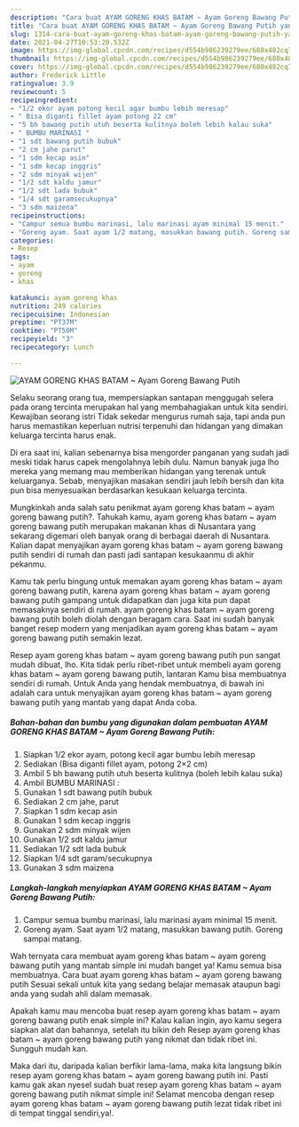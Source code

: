 ```yaml
---
description: "Cara buat AYAM GORENG KHAS BATAM ~ Ayam Goreng Bawang Putih yang lezat dan Mudah Dibuat"
title: "Cara buat AYAM GORENG KHAS BATAM ~ Ayam Goreng Bawang Putih yang lezat dan Mudah Dibuat"
slug: 1314-cara-buat-ayam-goreng-khas-batam-ayam-goreng-bawang-putih-yang-lezat-dan-mudah-dibuat
date: 2021-04-27T10:53:20.532Z
image: https://img-global.cpcdn.com/recipes/d554b986239279ee/680x482cq70/ayam-goreng-khas-batam-ayam-goreng-bawang-putih-foto-resep-utama.jpg
thumbnail: https://img-global.cpcdn.com/recipes/d554b986239279ee/680x482cq70/ayam-goreng-khas-batam-ayam-goreng-bawang-putih-foto-resep-utama.jpg
cover: https://img-global.cpcdn.com/recipes/d554b986239279ee/680x482cq70/ayam-goreng-khas-batam-ayam-goreng-bawang-putih-foto-resep-utama.jpg
author: Frederick Little
ratingvalue: 3.9
reviewcount: 5
recipeingredient:
- "1/2 ekor ayam potong kecil agar bumbu lebih meresap"
- " Bisa diganti fillet ayam potong 22 cm"
- "5 bh bawang putih utuh beserta kulitnya boleh lebih kalau suka"
- " BUMBU MARINASI "
- "1 sdt bawang putih bubuk"
- "2 cm jahe parut"
- "1 sdm kecap asin"
- "1 sdm kecap inggris"
- "2 sdm minyak wijen"
- "1/2 sdt kaldu jamur"
- "1/2 sdt lada bubuk"
- "1/4 sdt garamsecukupnya"
- "3 sdm maizena"
recipeinstructions:
- "Campur semua bumbu marinasi, lalu marinasi ayam minimal 15 menit."
- "Goreng ayam. Saat ayam 1/2 matang, masukkan bawang putih. Goreng sampai matang."
categories:
- Resep
tags:
- ayam
- goreng
- khas

katakunci: ayam goreng khas 
nutrition: 249 calories
recipecuisine: Indonesian
preptime: "PT37M"
cooktime: "PT50M"
recipeyield: "3"
recipecategory: Lunch

---
```



![AYAM GORENG KHAS BATAM ~ Ayam Goreng Bawang Putih](https://img-global.cpcdn.com/recipes/d554b986239279ee/680x482cq70/ayam-goreng-khas-batam-ayam-goreng-bawang-putih-foto-resep-utama.jpg)

Selaku seorang orang tua, mempersiapkan santapan menggugah selera pada orang tercinta merupakan hal yang membahagiakan untuk kita sendiri. Kewajiban seorang istri Tidak sekedar mengurus rumah saja, tapi anda pun harus memastikan keperluan nutrisi terpenuhi dan hidangan yang dimakan keluarga tercinta harus enak.

Di era  saat ini, kalian sebenarnya bisa mengorder panganan yang sudah jadi meski tidak harus capek mengolahnya lebih dulu. Namun banyak juga lho mereka yang memang mau memberikan hidangan yang terenak untuk keluarganya. Sebab, menyajikan masakan sendiri jauh lebih bersih dan kita pun bisa menyesuaikan berdasarkan kesukaan keluarga tercinta. 



Mungkinkah anda salah satu penikmat ayam goreng khas batam ~ ayam goreng bawang putih?. Tahukah kamu, ayam goreng khas batam ~ ayam goreng bawang putih merupakan makanan khas di Nusantara yang sekarang digemari oleh banyak orang di berbagai daerah di Nusantara. Kalian dapat menyajikan ayam goreng khas batam ~ ayam goreng bawang putih sendiri di rumah dan pasti jadi santapan kesukaanmu di akhir pekanmu.

Kamu tak perlu bingung untuk memakan ayam goreng khas batam ~ ayam goreng bawang putih, karena ayam goreng khas batam ~ ayam goreng bawang putih gampang untuk didapatkan dan juga kita pun dapat memasaknya sendiri di rumah. ayam goreng khas batam ~ ayam goreng bawang putih boleh diolah dengan beragam cara. Saat ini sudah banyak banget resep modern yang menjadikan ayam goreng khas batam ~ ayam goreng bawang putih semakin lezat.

Resep ayam goreng khas batam ~ ayam goreng bawang putih pun sangat mudah dibuat, lho. Kita tidak perlu ribet-ribet untuk membeli ayam goreng khas batam ~ ayam goreng bawang putih, lantaran Kamu bisa membuatnya sendiri di rumah. Untuk Anda yang hendak membuatnya, di bawah ini adalah cara untuk menyajikan ayam goreng khas batam ~ ayam goreng bawang putih yang mantab yang dapat Anda coba.

<!--inarticleads1-->

##### Bahan-bahan dan bumbu yang digunakan dalam pembuatan AYAM GORENG KHAS BATAM ~ Ayam Goreng Bawang Putih:

1. Siapkan 1/2 ekor ayam, potong kecil agar bumbu lebih meresap
1. Sediakan  (Bisa diganti fillet ayam, potong 2×2 cm)
1. Ambil 5 bh bawang putih utuh beserta kulitnya (boleh lebih kalau suka)
1. Ambil  BUMBU MARINASI :
1. Gunakan 1 sdt bawang putih bubuk
1. Sediakan 2 cm jahe, parut
1. Siapkan 1 sdm kecap asin
1. Gunakan 1 sdm kecap inggris
1. Gunakan 2 sdm minyak wijen
1. Gunakan 1/2 sdt kaldu jamur
1. Sediakan 1/2 sdt lada bubuk
1. Siapkan 1/4 sdt garam/secukupnya
1. Gunakan 3 sdm maizena




<!--inarticleads2-->

##### Langkah-langkah menyiapkan AYAM GORENG KHAS BATAM ~ Ayam Goreng Bawang Putih:

1. Campur semua bumbu marinasi, lalu marinasi ayam minimal 15 menit.
1. Goreng ayam. Saat ayam 1/2 matang, masukkan bawang putih. Goreng sampai matang.




Wah ternyata cara membuat ayam goreng khas batam ~ ayam goreng bawang putih yang mantab simple ini mudah banget ya! Kamu semua bisa membuatnya. Cara buat ayam goreng khas batam ~ ayam goreng bawang putih Sesuai sekali untuk kita yang sedang belajar memasak ataupun bagi anda yang sudah ahli dalam memasak.

Apakah kamu mau mencoba buat resep ayam goreng khas batam ~ ayam goreng bawang putih enak simple ini? Kalau kalian ingin, ayo kamu segera siapkan alat dan bahannya, setelah itu bikin deh Resep ayam goreng khas batam ~ ayam goreng bawang putih yang nikmat dan tidak ribet ini. Sungguh mudah kan. 

Maka dari itu, daripada kalian berfikir lama-lama, maka kita langsung bikin resep ayam goreng khas batam ~ ayam goreng bawang putih ini. Pasti kamu gak akan nyesel sudah buat resep ayam goreng khas batam ~ ayam goreng bawang putih nikmat simple ini! Selamat mencoba dengan resep ayam goreng khas batam ~ ayam goreng bawang putih lezat tidak ribet ini di tempat tinggal sendiri,ya!.

